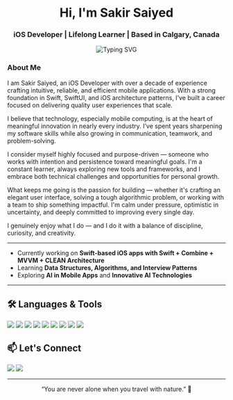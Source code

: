 <h1 align="center">Hi, I'm Sakir Saiyed</h1>
<h3 align="center"> iOS Developer | Lifelong Learner | Based in Calgary, Canada</h3>

<p align="center">
  <img src="https://readme-typing-svg.demolab.com?font=Fira+Code&duration=3000&pause=1000&color=00B6F1&center=true&vCenter=true&width=450&lines=Swift+%7C+iOS+%7C+SwiftUI+%7C+Combine;Learning+DSA+%26+building+side+projects" alt="Typing SVG" />
</p>

### About Me 

I am Sakir Saiyed, an iOS Developer with over a decade of experience crafting intuitive, reliable, and efficient mobile applications. With a strong foundation in Swift, SwiftUI, and iOS architecture patterns, I’ve built a career focused on delivering quality user experiences that scale.

I believe that technology, especially mobile computing, is at the heart of meaningful innovation in nearly every industry. I’ve spent years sharpening my software skills while also growing in communication, teamwork, and problem-solving.

I consider myself highly focused and purpose-driven — someone who works with intention and persistence toward meaningful goals. I'm a constant learner, always exploring new tools and frameworks, and I embrace both technical challenges and opportunities for personal growth.

What keeps me going is the passion for building — whether it's crafting an elegant user interface, solving a tough algorithmic problem, or working with a team to ship something impactful. I'm calm under pressure, optimistic in uncertainty, and deeply committed to improving every single day.

I genuinely enjoy what I do — and I do it with a balance of discipline, curiosity, and creativity.

---

- Currently working on **Swift-based iOS apps with Swift + Combine + MVVM + CLEAN Architecture**
- Learning **Data Structures, Algorithms, and Interview Patterns**
- Exploring **AI in Mobile Apps** and **Innovative AI Technologies**

---

<h2>🛠️ Languages & Tools</h2>

<p align="left">
  <img src="https://img.shields.io/badge/Swift-F05138?style=for-the-badge&logo=swift&logoColor=white"/>
  <img src="https://img.shields.io/badge/Xcode-1575F9?style=for-the-badge&logo=Xcode&logoColor=white"/>
  <img src="https://img.shields.io/badge/UIKit-000000?style=for-the-badge&logo=apple&logoColor=white"/>
  <img src="https://img.shields.io/badge/SwiftUI-46C4F1?style=for-the-badge&logo=swift&logoColor=white"/>
  <img src="https://img.shields.io/badge/Combine-FF6F61?style=for-the-badge"/>
  <img src="https://img.shields.io/badge/CoreData-4E4E50?style=for-the-badge"/>
  <img src="https://img.shields.io/badge/Firebase-FFCA28?style=for-the-badge&logo=firebase&logoColor=black"/>
  <img src="https://img.shields.io/badge/GitHub%20Actions-2088FF?style=for-the-badge&logo=github-actions&logoColor=white"/>
  <img src="https://img.shields.io/badge/CocoaPods-E95420?style=for-the-badge&logo=appveyor"/>
</p>

<h2>📫 Let's Connect</h2>

<p>
  <a href="mailto:sakirsaiyed29@gmail.com"><img src="https://img.shields.io/badge/Email-D14836?style=for-the-badge&logo=gmail&logoColor=white"/></a>
  <a href="https://www.linkedin.com/in/sakirali-saiyed-57387762/"><img src="https://img.shields.io/badge/LinkedIn-blue?style=for-the-badge&logo=linkedin&logoColor=white"/></a>
</p>

---

<p align="center">“You are never alone when you travel with nature.” 🌲</p>
